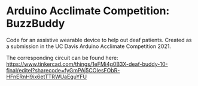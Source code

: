 # Arduino Acclimate Competition: BuzzBuddy
Code for an assistive wearable device to help out deaf patients. Created as a submission in the UC Davis Arduino Acclimate Competition 2021.

The corresponding circuit can be found here: https://www.tinkercad.com/things/1eFMi4g0B3X-deaf-buddy-10-final/editel?sharecode=fyGmPAj5COIesFObR-HFnERnH9ix6etTTRWUaEguYFU
